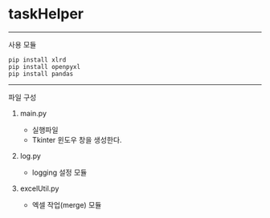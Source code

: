 # taskHelper
***
사용 모듈

    pip install xlrd
    pip install openpyxl
    pip install pandas
    
***
파일 구성
1. main.py
    * 실행파일
    * Tkinter 윈도우 창을 생성한다.
 
2. log.py
    * logging 설정 모듈
 
3. excelUtil.py
    * 엑셀 작업(merge) 모듈
